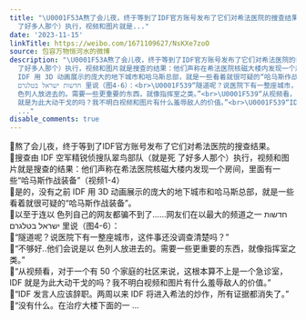 ```yaml
---
title: "\U0001F53A熬了会儿夜，终于等到了IDF官方账号发布了它们对希法医院的搜查结果。\U0001F53A搜查由 IDF 空军精锐侦搜队翠鸟部队（就是死
  了好多人那个）执行，视频和图片就是..."
date: '2023-11-15'
linkTitle: https://weibo.com/1671109627/NsKXe7zoO
source: 包容万物恒河水的微博
description: "\U0001F53A熬了会儿夜，终于等到了IDF官方账号发布了它们对希法医院的搜查结果。<br>\U0001F53A搜查由 IDF 空军精锐侦搜队翠鸟部队（就是死
  了好多人那个）执行，视频和图片就是搜查的结果：他们声称在希法医院核磁大楼内发现一个房间，里面有一些“哈马斯作战装备”（视频1-4）<br>\U0001F53A是的，没有之前
  IDF 用 3D 动画展示的庞大的地下城市和哈马斯总部，就是一些看着就很可疑的“哈马斯作战装备”。<br>\U0001F53A以至于连以 色列自己的网友都骗不到了……网友们在以最大的频道之一
  חדשות ישראל בטלגרם 里说（图4-6）：<br>\U0001F539“隧道呢？说医院下有一整座城市，这件事还没调查清楚吗？”<br>\U0001F539“不够好..他们会说是以
  色列人放进去的。需要一些更重要的东西，就像指挥室之类。”<br>\U0001F539“从视频看，对于一个有 50 个家庭的社区来说，这根本算不上是一个急诊室，IDF
  就是为此大动干戈的吗？我不明白视频和图片有什么羞辱敌人的价值。”<br>\U0001F539“IDF 发言人应该辞职。两周以来 IDF 将进入希法的炒作，所有证据都消失了。”<br>\U0001F539“没有什么。在治疗大楼下面的一
  ..."
disable_comments: true
---
```

🔺熬了会儿夜，终于等到了IDF官方账号发布了它们对希法医院的搜查结果。<br>🔺搜查由 IDF 空军精锐侦搜队翠鸟部队（就是死 了好多人那个）执行，视频和图片就是搜查的结果：他们声称在希法医院核磁大楼内发现一个房间，里面有一些“哈马斯作战装备”（视频1-4）<br>🔺是的，没有之前 IDF 用 3D 动画展示的庞大的地下城市和哈马斯总部，就是一些看着就很可疑的“哈马斯作战装备”。<br>🔺以至于连以 色列自己的网友都骗不到了……网友们在以最大的频道之一 חדשות ישראל בטלגרם 里说（图4-6）：<br>🔹“隧道呢？说医院下有一整座城市，这件事还没调查清楚吗？”<br>🔹“不够好..他们会说是以 色列人放进去的。需要一些更重要的东西，就像指挥室之类。”<br>🔹“从视频看，对于一个有 50 个家庭的社区来说，这根本算不上是一个急诊室，IDF 就是为此大动干戈的吗？我不明白视频和图片有什么羞辱敌人的价值。”<br>🔹“IDF 发言人应该辞职。两周以来 IDF 将进入希法的炒作，所有证据都消失了。”<br>🔹“没有什么。在治疗大楼下面的一 ...